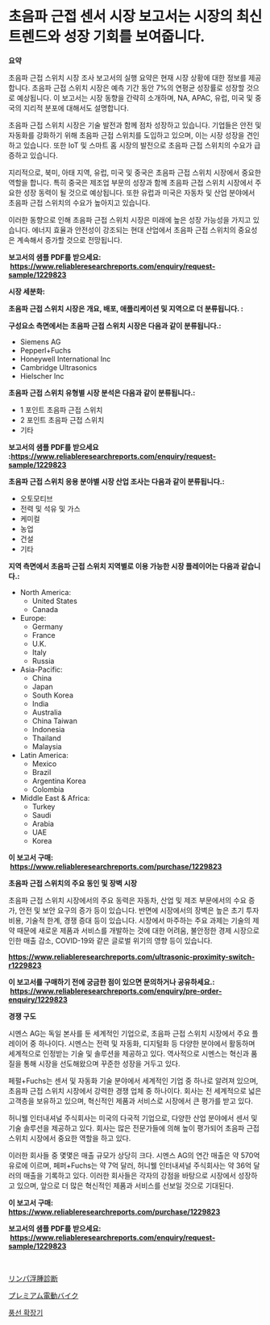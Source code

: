 <p><h1>초음파 근접 센서 시장 보고서는 시장의 최신 트렌드와 성장 기회를 보여줍니다.</h1></p><p><strong>요약</strong></p>
<p><p>초음파 근접 스위치 시장 조사 보고서의 실행 요약은 현재 시장 상황에 대한 정보를 제공합니다. 초음파 근접 스위치 시장은 예측 기간 동안 7%의 연평균 성장률로 성장할 것으로 예상됩니다. 이 보고서는 시장 동향을 간략히 소개하며, NA, APAC, 유럽, 미국 및 중국의 지리적 분포에 대해서도 설명합니다.</p><p>초음파 근접 스위치 시장은 기술 발전과 함께 점차 성장하고 있습니다. 기업들은 안전 및 자동화를 강화하기 위해 초음파 근접 스위치를 도입하고 있으며, 이는 시장 성장을 견인하고 있습니다. 또한 IoT 및 스마트 홈 시장의 발전으로 초음파 근접 스위치의 수요가 급증하고 있습니다.</p><p>지리적으로, 북미, 아태 지역, 유럽, 미국 및 중국은 초음파 근접 스위치 시장에서 중요한 역할을 합니다. 특히 중국은 제조업 부문의 성장과 함께 초음파 근접 스위치 시장에서 주요한 성장 동력이 될 것으로 예상됩니다. 또한 유럽과 미국은 자동차 및 산업 분야에서 초음파 근접 스위치의 수요가 높아지고 있습니다.</p><p>이러한 동향으로 인해 초음파 근접 스위치 시장은 미래에 높은 성장 가능성을 가지고 있습니다. 에너지 효율과 안전성이 강조되는 현대 산업에서 초음파 근접 스위치의 중요성은 계속해서 증가할 것으로 전망됩니다.</p></p>
<p><strong>보고서의 샘플 PDF를 받으세요: &nbsp;<a href="https://www.reliableresearchreports.com/enquiry/request-sample/1229823">https://www.reliableresearchreports.com/enquiry/request-sample/1229823</a></strong></p>
<p><strong>시장 세분화:</strong></p>
<p><strong> 초음파 근접 스위치 시장은 개요, 배포, 애플리케이션 및 지역으로 더 분류됩니다. :</strong></p>
<p><strong>구성요소 측면에서는 초음파 근접 스위치 시장은 다음과 같이 분류됩니다.:</strong></p>
<p><ul><li>Siemens AG</li><li>Pepperl+Fuchs</li><li>Honeywell International Inc</li><li>Cambridge Ultrasonics</li><li>Hielscher Inc</li></ul></p>
<p><strong> 초음파 근접 스위치 유형별 시장 분석은 다음과 같이 분류됩니다.:</strong></p>
<p><ul><li>1 포인트 초음파 근접 스위치</li><li>2 포인트 초음파 근접 스위치</li><li>기타</li></ul></p>
<p><strong>보고서의 샘플 PDF를 받으세요 :<a href="https://www.reliableresearchreports.com/enquiry/request-sample/1229823">https://www.reliableresearchreports.com/enquiry/request-sample/1229823</a></strong></p>
<p><strong> 초음파 근접 스위치 응용 분야별 시장 산업 조사는 다음과 같이 분류됩니다.:</strong></p>
<p><ul><li>오토모티브</li><li>전력 및 석유 및 가스</li><li>케미컬</li><li>농업</li><li>건설</li><li>기타</li></ul></p>
<p><strong>지역 측면에서 초음파 근접 스위치 지역별로 이용 가능한 시장 플레이어는 다음과 같습니다.:</strong></p>
<p><ul>
    <li>
        North America:
        <ul>
            <li>United States</li>
            <li>Canada</li>
        </ul>
    </li>
    <li>
        Europe:
        <ul>
            <li>Germany</li>
            <li>France</li>
            <li>U.K.</li>
            <li>Italy</li>
            <li>Russia</li>
        </ul>
    </li>
    <li>
        Asia-Pacific:
        <ul>
            <li>China</li>
            <li>Japan</li>
            <li>South Korea</li>
            <li>India</li>
            <li>Australia</li>
            <li>China Taiwan</li>
            <li>Indonesia</li>
            <li>Thailand</li>
            <li>Malaysia</li>
        </ul>
    </li>
    <li>
        Latin America:
        <ul>
            <li>Mexico</li>
            <li>Brazil</li>
            <li>Argentina Korea</li>
            <li>Colombia</li>
        </ul>
    </li>
    <li>
        Middle East & Africa:
        <ul>
            <li>Turkey</li>
            <li>Saudi</li>
            <li>Arabia</li>
            <li>UAE</li>
            <li>Korea</li>
        </ul>
    </li>
    </ul></p>
<p><strong>이 보고서 구매: &nbsp;<a href="https://www.reliableresearchreports.com/purchase/1229823">https://www.reliableresearchreports.com/purchase/1229823</a></strong></p>
<p><strong>초음파 근접 스위치의 주요 동인 및 장벽 시장</strong></p>
<p><p>초음파 근접 스위치 시장에서의 주요 동력은 자동차, 산업 및 제조 부문에서의 수요 증가, 안전 및 보안 요구의 증가 등이 있습니다. 반면에 시장에서의 장벽은 높은 초기 투자 비용, 기술적 한계, 경쟁 증대 등이 있습니다. 시장에서 마주하는 주요 과제는 기술의 제약 때문에 새로운 제품과 서비스를 개발하는 것에 대한 어려움, 불안정한 경제 시장으로 인한 매출 감소, COVID-19와 같은 글로벌 위기의 영향 등이 있습니다.</p></p>
<p><strong><a href="https://www.reliableresearchreports.com/ultrasonic-proximity-switch-r1229823">https://www.reliableresearchreports.com/ultrasonic-proximity-switch-r1229823</a></strong></p>
<p><strong>이 보고서를 구매하기 전에 궁금한 점이 있으면 문의하거나 공유하세요.: &nbsp;<a href="https://www.reliableresearchreports.com/enquiry/pre-order-enquiry/1229823">https://www.reliableresearchreports.com/enquiry/pre-order-enquiry/1229823</a></strong></p>
<p><strong>경쟁 구도</strong></p>
<p><p>시멘스 AG는 독일 본사를 둔 세계적인 기업으로, 초음파 근접 스위치 시장에서 주요 플레이어 중 하나이다. 시멘스는 전력 및 자동화, 디지털화 등 다양한 분야에서 활동하며 세계적으로 인정받는 기술 및 솔루션을 제공하고 있다. 역사적으로 시멘스는 혁신과 품질을 통해 시장을 선도해왔으며 꾸준한 성장을 거두고 있다.</p><p>페펄+Fuchs는 센서 및 자동화 기술 분야에서 세계적인 기업 중 하나로 알려져 있으며, 초음파 근접 스위치 시장에서 강력한 경쟁 업체 중 하나이다. 회사는 전 세계적으로 넓은 고객층을 보유하고 있으며, 혁신적인 제품과 서비스로 시장에서 큰 평가를 받고 있다.</p><p>허니웰 인터내셔널 주식회사는 미국의 다국적 기업으로, 다양한 산업 분야에서 센서 및 기술 솔루션을 제공하고 있다. 회사는 많은 전문가들에 의해 높이 평가되어 초음파 근접 스위치 시장에서 중요한 역할을 하고 있다.</p><p>이러한 회사들 중 몇몇은 매출 규모가 상당히 크다. 시멘스 AG의 연간 매출은 약 570억 유로에 이르며, 페퍼+Fuchs는 약 7억 달러, 허니웰 인터내셔널 주식회사는 약 36억 달러의 매출을 기록하고 있다. 이러한 회사들은 각자의 강점을 바탕으로 시장에서 성장하고 있으며, 앞으로 더 많은 혁신적인 제품과 서비스를 선보일 것으로 기대된다.</p></p>
<p><strong>이 보고서 구매: &nbsp; <a href="https://www.reliableresearchreports.com/purchase/1229823">https://www.reliableresearchreports.com/purchase/1229823</a></strong></p>
<p><strong>보고서의 샘플 PDF를 받으세요: &nbsp;<a href="https://www.reliableresearchreports.com/enquiry/request-sample/1229823">https://www.reliableresearchreports.com/enquiry/request-sample/1229823</a></strong><strong></strong></p>
<p>&nbsp;</p>
<p><p><a href="https://medium.com/@mookiesville/%E3%83%AA%E3%83%B3%E3%83%91%E6%B5%AE%E8%85%AB%E8%A8%BA%E6%96%AD%E5%B8%82%E5%A0%B4%E5%B1%95%E6%9C%9B-%E7%94%A3%E6%A5%AD%E3%81%AE%E6%A6%82%E8%A6%81%E3%81%A8%E4%BA%88%E6%B8%AC-2024%E5%B9%B4%E3%81%8B%E3%82%892031%E5%B9%B4-6f920412d0b5">リンパ浮腫診断</a></p><p><a href="https://medium.com/@levihamilton5801940/%E3%83%97%E3%83%AC%E3%83%9F%E3%82%A2%E3%83%A0%E9%9B%BB%E5%8B%95%E3%83%90%E3%82%A4%E3%82%AF%E5%B8%82%E5%A0%B4%E8%A6%8F%E6%A8%A1-%E5%B8%82%E5%A0%B4%E8%A6%8B%E9%80%9A%E3%81%97%E3%81%A8%E5%B8%82%E5%A0%B4%E4%BA%88%E6%B8%AC-2024%E5%B9%B4%E3%81%8B%E3%82%892031%E5%B9%B4%E3%81%BE%E3%81%A7-51e4550f92b0">プレミアム電動バイク</a></p><p><a href="https://github.com/fernandotryO5lson96765/Market-Research-Report-List-1/blob/main/653130429327.md">풍선 확장기</a></p></p>